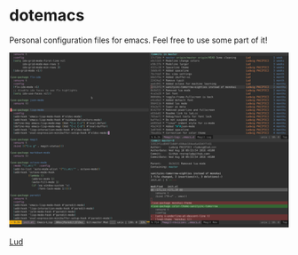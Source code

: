 dotemacs
========

Personal configuration files for emacs. Feel free to use some part of it!

![Screenshot](Screenshot_20160925_135659.png)

[Lud](http://lud.cc)
